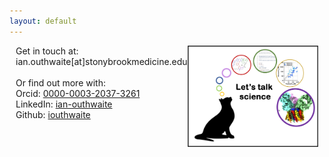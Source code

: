 ```yaml
---
layout: default
---
```


<div style="display:flex">
     <div style="flex:1;padding-left:10px;">
          Get in touch at: ian.outhwaite[at]stonybrookmedicine.edu <br><br>
	  Or find out more with: <br>       
	  Orcid: <a href = "https://orcid.org/0000-0003-2037-3261"> 0000-0003-2037-3261 </a> <br> 
	  LinkedIn: <a href = "https://www.linkedin.com/in/ian-outhwaite"> ian-outhwaite </a> <br>
	  Github: <a href = "https://github.com/iouthwaite"> iouthwaite </a>
     </div>
     <div style="flex:1;padding-right:10px;">
          <img src="assets/talkcolor.png" width="300">
     </div>





